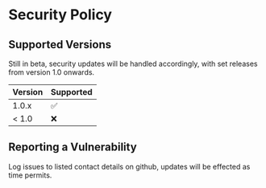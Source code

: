 # Security Policy

## Supported Versions

Still in beta, security updates will be handled accordingly, with set releases from version 1.0 onwards.

| Version | Supported          |
| ------- | ------------------ |
| 1.0.x   | :white_check_mark: |
| < 1.0   | :x:                |

## Reporting a Vulnerability

Log issues to listed contact details on github, updates will be effected as time permits.
